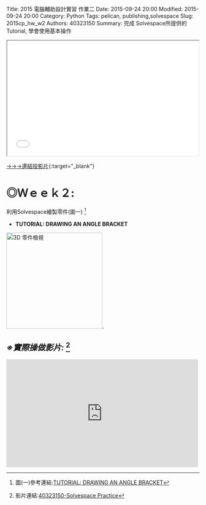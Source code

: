 Title: 2015 電腦輔助設計實習 作業二
Date: 2015-09-24 20:00
Modified: 2015-09-24 20:00
Category: Python
Tags: pelican, publishing,solvespace
Slug: 2015cp_hw_w2
Authors: 40323150
Summary: 完成 Solvespace所提供的 Tutorial, 學會使用基本操作

<iframe src="simplest2.html" width="500" height="300"></iframe>

[→→→連結投影片](simplest2.html){:target="_blank"}

◎Ｗｅｅｋ２:
============

利用Solvespace繪製零件(圖一) [^1]

* **TUTORIAL: DRAWING AN ANGLE BRACKET**

[^1]:圖(一)參考連結:<a href="http://solvespace.com/bracket.pl">TUTORIAL: DRAWING AN ANGLE BRACKET</a>

<img src="http://solvespace.com/pics/tut-finished-all-hidden.png" width="250" alt="3D 零件檢視"></img>.

*※實際操做影片:* [^2]
--------------

[^2]:影片連結:<a href="https://vimeo.com/144714197">40323150-Solvespace Practice</a>

<iframe src="https://player.vimeo.com/video/144714197" width="500" height="281" frameborder="0" webkitallowfullscreen mozallowfullscreen allowfullscreen></iframe>

